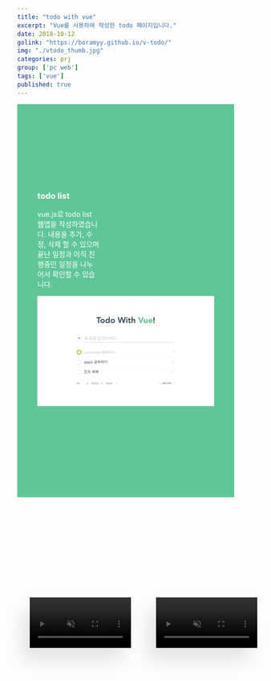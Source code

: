 ```yaml
---
title: "todo with vue"
excerpt: "Vue를 사용하여 작성한 todo 페이지입니다."
date: 2018-10-12
golink: "https://boramyy.github.io/v-todo/"
img: "./vtodo_thumb.jpg"
categories: prj
group: ['pc web']
tags: ['vue']
published: true
---
```


<style>
  .content-box-1 {
    position:relative;width:70%;min-height:515px;margin-right:-100px;padding:150px 8% 120px;background:rgba(79, 192, 141, 0.9);
  }
  .content-box-1 .text-box-1 {width:35%;}
  .content-box-1 .text-box-1 .title {color:#fff;}
  .content-box-1 .text-box-1 .text {color:#fff;}
  .content-box-1 .gatsby-resp-image-wrapper {display:inline!important;margin-right:0!important;margin-left:0!important;}
  .content-box-1 .gatsby-resp-image-link {position:absolute;top:-120px;left:52%;display:block;width:900px;-webkit-box-shadow:-18px 20px 30px rgba(0,0,0,0.1);box-shadow:-18px 20px 30px rgba(0,0,0,0.1);}
  
  .content-box-2 {
    position:relative;display:flex;align-items:center;justify-content:center;margin:0 auto;padding:200px 0 150px;
  }
  .content-box-2 .screenshot {float:left;width:40%;max-width:550px;margin:0 5%;-webkit-box-shadow:-16px 25px 35px rgba(0,0,0,0.1);box-shadow:-16px 25px 35px rgba(0,0,0,0.1);}
</style>
<div class="prj-data prj02 vtodo">

  <div class="content-box content-box-1">
    <div class="text-box text-box-1">
      <h3 class="title">todo list</h3>
      <p class="text">
        vue.js로 todo list 웹앱을 작성하였습니다.
        내용을 추가, 수정, 삭제 할 수 있으며 끝난 일정과 아직 진행중인 일정을 나누어서 확인할 수 있습니다.
      </p>
    </div>
    <img class="main-img" src="./vtodo_full.jpg">
  </div>

  <div class="content-box content-box-2 clear">
    <video class="screenshot screenshot-1" autoplay muted loop>
      <source src="./vtodo_video1.mp4" type="video/mp4">
      Your browser does not support the video tag.
    </video>
    <video class="screenshot screenshot-2" autoplay muted loop>
      <source src="./vtodo_video2.mp4" type="video/mp4">
      Your browser does not support the video tag.
    </video>
  </div>

</div>